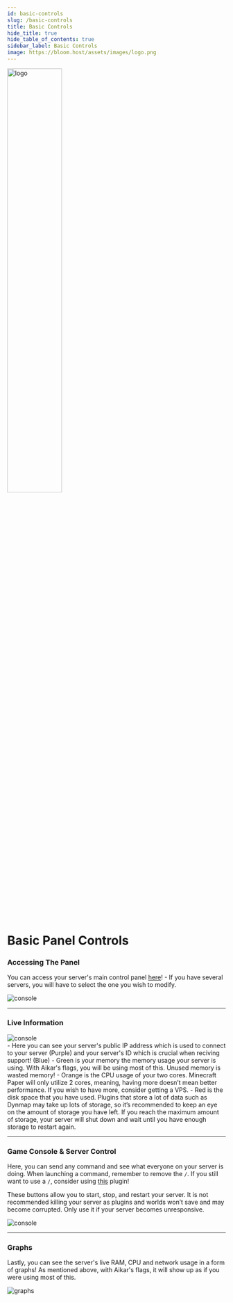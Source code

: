 ```yaml
---
id: basic-controls
slug: /basic-controls
title: Basic Controls
hide_title: true
hide_table_of_contents: true
sidebar_label: Basic Controls
image: https://bloom.host/assets/images/logo.png
---
```


<div class="text--center">
<img src="https://bloom.host/assets/images/logo.png" alt="logo" height="50%" width="50%"/>
<h1>Basic Panel Controls</h1>
</div>

### Accessing The Panel

You can access your server's main control panel [here](https://mc.bloom.host/)! - If you have several servers, you will have to select the one you wish to modify.

<div class="text--center"><img src={require('../../static/imgs/using_the_panel/basic_controls/1.png').default} alt="console"/></div>


---

### Live Information
<div class="text--center"><img src={require('../../static/imgs/using_the_panel/basic_controls/2.png').default} alt="console"/></div>
- Here you can see your server's public IP address which is used to connect to your server (Purple) and your server's ID which is crucial when reciving support! (Blue)
- Green is your memory the memory usage your server is using. With Aikar's flags, you will be using most of this. Unused memory is wasted memory!
- Orange is the CPU usage of your two cores. Minecraft Paper will only utilize 2 cores, meaning, having more doesn’t mean better performance. If you wish to have more, consider getting a VPS.
- Red is the disk space that you have used. Plugins that store a lot of data such as Dynmap may take up lots of storage, so it’s recommended to keep an eye on the amount of storage you have left. If you reach the maximum amount of storage, your server will shut down and wait until you have enough storage to restart again.

---

### Game Console & Server Control
Here, you can send any command and see what everyone on your server is doing. When launching a command, remember to remove the `/`. If you still want to use a `/`, consider using [this](https://www.spigotmc.org/resources/81157) plugin!

These buttons allow you to start, stop, and restart your server. It is not recommended killing your server as plugins and worlds won’t save and may become corrupted. Only use it if your server becomes unresponsive.

<div class="text--center"><img src={require('../../static/imgs/using_the_panel/basic_controls/3.png').default} alt="console"/></div>

---

### Graphs
Lastly, you can see the server's live RAM, CPU and network usage in a form of graphs! As mentioned above, with Aikar's flags, it will show up as if you were using most of this. 

<div class="text--center"><img src={require('../../static/imgs/using_the_panel/basic_controls/4.png').default} alt="graphs"/></div>